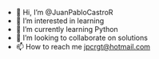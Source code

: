 - 👋 Hi, I’m @JuanPabloCastroR
- 👀 I’m interested in learning
- 🌱 I’m currently learning Python
- 💞️ I’m looking to collaborate on solutions
- 📫 How to reach me jpcrgt@hotmail.com

<!---
JuanPabloCastroR/JuanPabloCastroR is a ✨ special ✨ repository because its `README.md` (this file) appears on your GitHub profile.
You can click the Preview link to take a look at your changes.
--->
